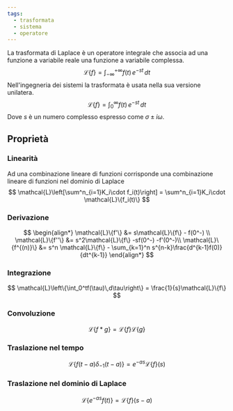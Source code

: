 ```yaml
---
tags:
  - trasformata
  - sistema
  - operatore
---
```

La trasformata di Laplace è un operatore integrale che associa ad una funzione a variabile reale una funzione a variabile complessa.
$$
\mathcal{L}\{f\}=\int^{+\infty}_{-\infty}f(t)\,e^{-st}\,dt
$$
Nell'ingegneria dei sistemi la trasformata è usata nella sua versione unilatera.
$$
\mathcal{L}\{f\}=\int^{\infty}_{0}f(t)\,e^{-st}\,dt
$$
Dove $s$ è un numero complesso espresso come $\sigma\pm i\omega$.
## Proprietà
### Linearità
Ad una combinazione lineare di funzioni corrisponde una combinazione lineare di funzioni nel dominio di Laplace
$$
\mathcal{L}\left[\sum^n_{i=1}K_i\cdot f_i(t)\right] = \sum^n_{i=1}K_i\cdot \mathcal{L}\{f_i(t)\}
$$
### Derivazione
$$
\begin{align*}
\mathcal{L}\{f'\} &= s\mathcal{L}\{f\} - f(0^-) \\
\mathcal{L}\{f''\} &= s^2\mathcal{L}\{f\} -sf(0^-) -f'(0^-)\\
\mathcal{L}\{f^{(n)}\} &= s^n \mathcal{L}\{f\} - \sum_{k=1}^n s^{n-k}\frac{d^{k-1}f(0)}{dt^{k-1}}
\end{align*}
$$
### Integrazione
$$
\mathcal{L}\left\{\int_0^tf(\tau)\,d\tau\right\} = \frac{1}{s}\mathcal{L}\{f\}
$$
### Convoluzione
$$
\mathcal{L}\{f*g\} = \mathcal{L}\{f\}\mathcal{L}\{g\}
$$
### Traslazione nel tempo
$$
\mathcal{L}\{f(t-a)\delta_{-1}(t-a)\} = e^{-as}\mathcal{L}\{f\}(s)
$$
### Traslazione nel dominio di Laplace
$$
\mathcal{L}\{e^{-as}f(t)\} = \mathcal{L}\{f\}(s-a)
$$
